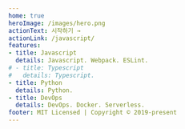 ```yaml
---
home: true
heroImage: /images/hero.png
actionText: 시작하기 →
actionLink: /javascript/
features:
- title: Javascript
  details: Javascript. Webpack. ESLint.
# - title: Typescript
#   details: Typescript.
- title: Python
  details: Python.
- title: DevOps
  details: DevOps. Docker. Serverless.
footer: MIT Licensed | Copyright © 2019-present
---
```

